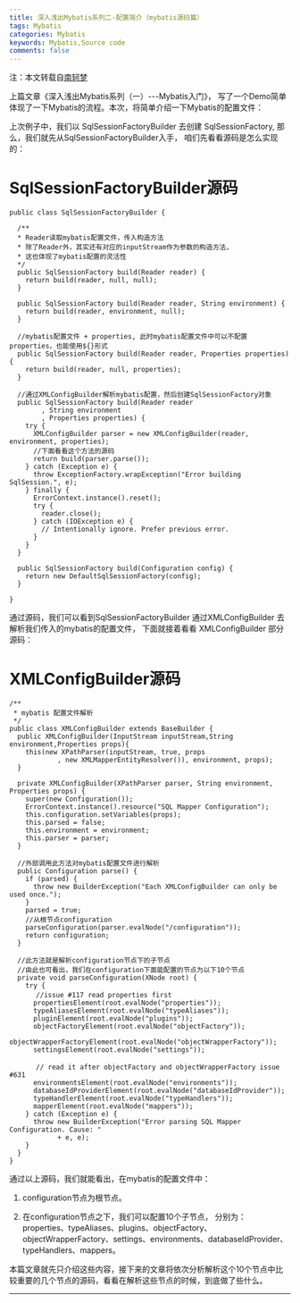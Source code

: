 ```yaml
---
title: 深入浅出Mybatis系列二-配置简介（mybatis源码篇）
tags: Mybatis
categories: Mybatis
keywords: Mybatis,Source code
comments: false
---
```

注：本文转载自[南轲梦](https://www.cnblogs.com/dongying/p/4031613.html)

上篇文章《深入浅出Mybatis系列（一）---Mybatis入门》， 写了一个Demo简单体现了一下Mybatis的流程。本次，将简单介绍一下Mybatis的配置文件：

上次例子中，我们以 SqlSessionFactoryBuilder 去创建 SqlSessionFactory,  那么，我们就先从SqlSessionFactoryBuilder入手， 咱们先看看源码是怎么实现的：

# SqlSessionFactoryBuilder源码
```
public class SqlSessionFactoryBuilder {

  /**
  * Reader读取mybatis配置文件，传入构造方法
  * 除了Reader外，其实还有对应的inputStream作为参数的构造方法，
  * 这也体现了mybatis配置的灵活性
  */
  public SqlSessionFactory build(Reader reader) {
    return build(reader, null, null);
  }

  public SqlSessionFactory build(Reader reader, String environment) {
    return build(reader, environment, null);
  }
  
  //mybatis配置文件 + properties, 此时mybatis配置文件中可以不配置properties，也能使用${}形式
  public SqlSessionFactory build(Reader reader, Properties properties) {
    return build(reader, null, properties);
  }
  
  //通过XMLConfigBuilder解析mybatis配置，然后创建SqlSessionFactory对象
  public SqlSessionFactory build(Reader reader
		, String environment
		, Properties properties) {
    try {
      XMLConfigBuilder parser = new XMLConfigBuilder(reader, environment, properties);
      //下面看看这个方法的源码
      return build(parser.parse());
    } catch (Exception e) {
      throw ExceptionFactory.wrapException("Error building SqlSession.", e);
    } finally {
      ErrorContext.instance().reset();
      try {
        reader.close();
      } catch (IOException e) {
        // Intentionally ignore. Prefer previous error.
      }
    }
  }

  public SqlSessionFactory build(Configuration config) {
    return new DefaultSqlSessionFactory(config);
  }

}
```
通过源码，我们可以看到SqlSessionFactoryBuilder 通过XMLConfigBuilder 去解析我们传入的mybatis的配置文件， 下面就接着看看 XMLConfigBuilder 部分源码：
 
# XMLConfigBuilder源码
```
/**
 * mybatis 配置文件解析
 */
public class XMLConfigBuilder extends BaseBuilder {
  public XMLConfigBuilder(InputStream inputStream,String environment,Properties props){
    this(new XPathParser(inputStream, true, props
			, new XMLMapperEntityResolver()), environment, props);
  }

  private XMLConfigBuilder(XPathParser parser, String environment, Properties props) {
    super(new Configuration());
    ErrorContext.instance().resource("SQL Mapper Configuration");
    this.configuration.setVariables(props);
    this.parsed = false;
    this.environment = environment;
    this.parser = parser;
  }
  
  //外部调用此方法对mybatis配置文件进行解析
  public Configuration parse() {
    if (parsed) {
      throw new BuilderException("Each XMLConfigBuilder can only be used once.");
    }
    parsed = true;
    //从根节点configuration
    parseConfiguration(parser.evalNode("/configuration"));
    return configuration;
  }

  //此方法就是解析configuration节点下的子节点
  //由此也可看出，我们在configuration下面能配置的节点为以下10个节点
  private void parseConfiguration(XNode root) {
    try {
　　　　//issue #117 read properties first
      propertiesElement(root.evalNode("properties")); 
      typeAliasesElement(root.evalNode("typeAliases"));
      pluginElement(root.evalNode("plugins"));
      objectFactoryElement(root.evalNode("objectFactory"));
      objectWrapperFactoryElement(root.evalNode("objectWrapperFactory"));
      settingsElement(root.evalNode("settings"));

　　　　// read it after objectFactory and objectWrapperFactory issue #631
      environmentsElement(root.evalNode("environments")); 
      databaseIdProviderElement(root.evalNode("databaseIdProvider"));
      typeHandlerElement(root.evalNode("typeHandlers"));
      mapperElement(root.evalNode("mappers"));
    } catch (Exception e) {
      throw new BuilderException("Error parsing SQL Mapper Configuration. Cause: " 
			+ e, e);
    }
  }
}
```
通过以上源码，我们就能看出，在mybatis的配置文件中：

1. configuration节点为根节点。

2. 在configuration节点之下，我们可以配置10个子节点， 分别为：properties、typeAliases、plugins、objectFactory、objectWrapperFactory、settings、environments、databaseIdProvider、typeHandlers、mappers。

本篇文章就先只介绍这些内容，接下来的文章将依次分析解析这个10个节点中比较重要的几个节点的源码，看看在解析这些节点的时候，到底做了些什么。


---
